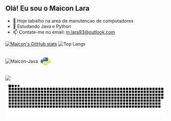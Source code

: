 ## Olá! Eu sou o Maicon Lara

- 🔭 Hoje tabalho na area de manutencao de computadores
- 🌱 Estudando Java e Python
- 📫 Contate-me no email: m.lara93@outlook.com
  
[![Maicon's GitHub stats](https://github-readme-stats.vercel.app/api?username=Maicon-Lara&show_icons=true&theme=dark)](https://github.com/Maicon-Lara/github-readme-stats)
![Top Langs](https://github-readme-stats.vercel.app/api/top-langs/?username=Maicon-Lara&size_weight=0.5&count_weight=0.5&show_icons=true&theme=dark)
<div style="display: inline_block"><br>
  <img align="center" alt="Maicon-Java" height="30" width="40" src="https://cdn.jsdelivr.net/gh/devicons/devicon@latest/icons/java/java-original.svg" />
  <img align="center" alt="Maicon-Python" height="30" width="40" src="https://raw.githubusercontent.com/devicons/devicon/master/icons/python/python-original.svg">
</div>

##

<div>
  <a href="https://www.linkedin.com/in/maicon-douglas-frança-de-lara-671188177/" target="_blank"><img src="https://img.shields.io/badge/-LinkedIn-%230077B5?style=for-the-badge&logo=linkedin&logoColor=white" target="_blank"></a> 
  
</div>

<div>
<img src="https://github.com/Maicon-Lara/Maicon-Lara/blob/main/snake.svg" alt="Snake animation" />
</div>

